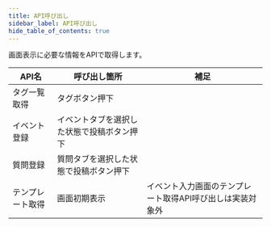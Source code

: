 ```yaml
---
title: API呼び出し
sidebar_label: API呼び出し
hide_table_of_contents: true
---
```


画面表示に必要な情報をAPIで取得します。

| API名 | 呼び出し箇所 | 補足 |
|--|--|--|
| タグ一覧取得 | タグボタン押下 |  |
| イベント登録 | イベントタブを選択した状態で投稿ボタン押下 |  |
| 質問登録 | 質問タブを選択した状態で投稿ボタン押下 |  |
| テンプレート取得 | 画面初期表示 | イベント入力画面のテンプレート取得API呼び出しは実装対象外 |
